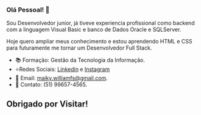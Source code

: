 ### Olá Pessoal! 👋

  Sou Desenvolvedor junior, já tiveve experiencia profissional como backend com a linguagem Visual Basic e banco de Dados Oracle e SQLServer.
  
Hoje quero ampliar meus conhecimento e estou aprendendo HTML e CSS para futuramente me tornar um Desenvolvedor Full Stack.

-  :books: Formação: Gestão da Tecnologia da Informação.
-  ⭐Redes Sociais: [Linkedin](https://www.linkedin.com/in/maikywilliam/) e [Instagram](instagram.com/maiky_william/)
-  :email: Email: maiky.williamfs@gmail.com.
-  :calling: Contato: (51) 99657-4565.

## Obrigado por Visitar!
